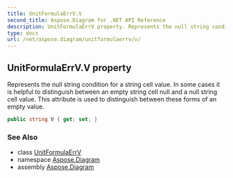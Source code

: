 ```yaml
---
title: UnitFormulaErrV.V
second_title: Aspose.Diagram for .NET API Reference
description: UnitFormulaErrV property. Represents the null string condition for a string cell value. In some cases it is helpful to distinguish between an empty string cell null and a null string cell value. This attribute is used to distinguish between these forms of an empty value
type: docs
url: /net/aspose.diagram/unitformulaerrv/v/
---
```

## UnitFormulaErrV.V property

Represents the null string condition for a string cell value. In some cases it is helpful to distinguish between an empty string cell null and a null string cell value. This attribute is used to distinguish between these forms of an empty value.

```csharp
public string V { get; set; }
```

### See Also

* class [UnitFormulaErrV](../)
* namespace [Aspose.Diagram](../../unitformulaerrv/)
* assembly [Aspose.Diagram](../../../)


